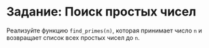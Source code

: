 # Задание: Поиск простых чисел  
Реализуйте функцию `find_primes(n)`, которая принимает число `n` и возвращает список всех простых чисел до `n`.  